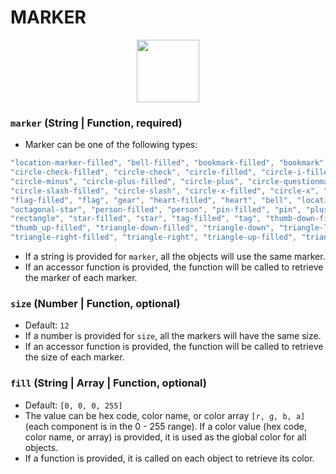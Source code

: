 # MARKER

<p align="center">
  <img src="/gatsby/images/node-styles/marker.png" height="100" />
</p>

### `marker` (String | Function, required)
- Marker can be one of the following types:
```js
"location-marker-filled", "bell-filled", "bookmark-filled", "bookmark", "cd-filled", "cd", "checkmark",
"circle-check-filled", "circle-check", "circle-filled", "circle-i-filled", "circle-i", "circle-minus-filled",
"circle-minus", "circle-plus-filled", "circle-plus", "circle-questionmark-filled", "circle-questionmark",
"circle-slash-filled", "circle-slash", "circle-x-filled", "circle-x", "circle", "diamond-filled", "diamond",
"flag-filled", "flag", "gear", "heart-filled", "heart", "bell", "location-marker", "octagonal-star-filled",
"octagonal-star", "person-filled", "person", "pin-filled", "pin", "plus-small", "plus", "rectangle-filled",
"rectangle", "star-filled", "star", "tag-filled", "tag", "thumb-down-filled", "thumb-down", "thumb-up",
"thumb_up-filled", "triangle-down-filled", "triangle-down", "triangle-left-filled", "triangle-left",
"triangle-right-filled", "triangle-right", "triangle-up-filled", "triangle-up", "x-small", "x"
```
- If a string is provided for `marker`, all the objects will use the same marker.
- If an accessor function is provided, the function will be called to retrieve the marker of each marker.

### `size` (Number | Function, optional)
- Default: `12`
- If a number is provided for `size`, all the markers will have the same size.
- If an accessor function is provided, the function will be called to retrieve the size of each marker.

### `fill` (String | Array | Function, optional)
- Default: `[0, 0, 0, 255]`
- The value can be hex code, color name, or color array `[r, g, b, a]` (each component is in the 0 - 255 range).
If a color value (hex code, color name, or array) is provided, it is used as the global color for all objects.
- If a function is provided, it is called on each object to retrieve its color.
